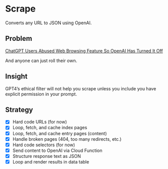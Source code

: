 # Scrape

Converts any URL to JSON using OpenAI.

## Problem

[ChatGPT Users Abused Web Browsing Feature So OpenAI Has Turned It Off](https://decrypt.co/147300/openai-disables-web-browse-bing-chatgpt)

And anyone can just roll their own.

## Insight

GPT4’s ethical filter will not help you scrape unless you include you have explicit permission in your prompt.

## Strategy

- [x] Hard code URLs (for now)
- [x] Loop, fetch, and cache index pages
- [x] Loop, fetch, and cache entry pages (content)
- [x] Handle broken pages (404, too many redirects, etc.)
- [x] Hard code selectors (for now)
- [x] Send content to OpenAI via Cloud Function
- [x] Structure response text as JSON
- [x] Loop and render results in data table
